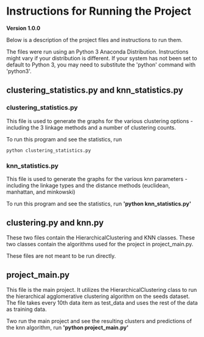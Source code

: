 # Instructions for Running the Project

**Version 1.0.0** 

Below is a description of the project files and instructions to run them.

The files were run using an Python 3 Anaconda Distribution. Instructions might vary if your distribution is different. If your system has not been set to default to Python 3, you may need to substitute the 'python' command with 'python3'.

## clustering_statistics.py and knn_statistics.py

### clustering_statistics.py

This file is used to generate the graphs for the various clustering options - including the 3 linkage methods and a number of clustering counts. 

To run this program and see the statistics, run 
```
python clustering_statistics.py
```

### knn_statistics.py

This file is used to generate the graphs for the various knn parameters - including the linkage types and the distance methods (euclidean, manhattan, and minkowski)

To run this program and see the statistics, run **'python knn_statistics.py'**

## clustering.py and knn.py

These two files contain the HierarchicalClustering and KNN classes. These two classes contain the algorithms used for the project in project_main.py.

These files are not meant to be run directly.

## project_main.py

This file is the main project. It utilizes the HierarchicalClustering class to run the hierarchical agglomerative clustering algorithm on the seeds dataset. The file takes every 10th data item as test_data and uses the rest of the data as training data.

Two run the main project and see the resulting clusters and predictions of the knn algorithm, run **'python project_main.py'**